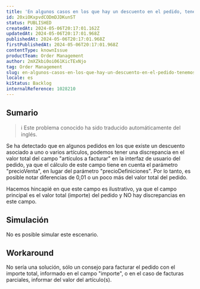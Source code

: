 ```yaml
---
title: 'En algunos casos en los que hay un descuento en el pedido, tenemos una discrepancia en el valor total del campo Artículos a facturar en la interfaz de usuario del pedido.'
id: 20xiOKxpvdCODmDJDKunST
status: PUBLISHED
createdAt: 2024-05-06T20:17:01.162Z
updatedAt: 2024-05-06T20:17:01.968Z
publishedAt: 2024-05-06T20:17:01.968Z
firstPublishedAt: 2024-05-06T20:17:01.968Z
contentType: knownIssue
productTeam: Order Management
author: 2mXZkbi0oi061KicTExNjo
tag: Order Management
slug: en-algunos-casos-en-los-que-hay-un-descuento-en-el-pedido-tenemos-una-discrepancia-en-el-valor-total-del-campo-articulos-a-facturar-en-la-interfaz-de-usuario-del-pedido
locale: es
kiStatus: Backlog
internalReference: 1028210
---
```


## Sumario

>ℹ️ Este problema conocido ha sido traducido automáticamente del inglés.


Se ha detectado que en algunos pedidos en los que existe un descuento asociado a uno o varios artículos, podemos tener una discrepancia en el valor total del campo "artículos a facturar" en la interfaz de usuario del pedido, ya que el cálculo de este campo tiene en cuenta el parámetro "precioVenta", en lugar del parámetro "precioDefiniciones". Por lo tanto, es posible notar diferencias de 0,01 o un poco más del valor total del pedido.

Hacemos hincapié en que este campo es ilustrativo, ya que el campo principal es el valor total (importe) del pedido y NO hay discrepancias en este campo.


##

## Simulación


No es posible simular este escenario.



## Workaround


No sería una solución, sólo un consejo para facturar el pedido con el importe total, informado en el campo "importe", o en el caso de facturas parciales, informar del valor del artículo(s).





